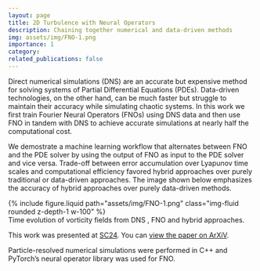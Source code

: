 ```yaml
---
layout: page
title: 2D Turbulence with Neural Operators
description: Chaining together numerical and data-driven methods 
img: assets/img/FNO-1.png
importance: 1
category: 
related_publications: false
---
```


Direct numerical simulations (DNS) are an accurate but expensive method for solving systems of Partial Differential Equations (PDEs). Data-driven technologies, on the other hand, can be much faster but struggle to maintain their accuracy while simulating chaotic systems. In this work we first train Fourier Neural Operators (FNOs) using DNS data and then use FNO in tandem with DNS to achieve accurate simulations at nearly half the computational cost. 

We demostrate a machine learning workflow that alternates between FNO and the PDE solver by using the output of FNO as input to the PDE solver and vice versa. Trade-off between error accumulation over Lyapunov time scales and computational efficiency favored hybrid approaches over purely traditional or data-driven approaches. The image shown below emphasizes the accuracy of hybrid approaches over purely data-driven methods.


<div class="row justify-content-sm-center">
    <div class="col-sm-12 mt-3 mt-md-0">
        {% include figure.liquid path="assets/img/FNO-1.png" class="img-fluid rounded z-depth-1 w-100" %}
    </div>
</div>
<div class="caption text-center">
    Time evolution of vorticity fields from DNS , FNO and hybrid approaches. 
</div>


<p>
    This work was presented at <a href="https://sc24.supercomputing.org/program/proceedings-archives/" target="_blank">SC24</a>.  
    You can <a href="https://arxiv.org/pdf/2409.14660" target="_blank">view the paper on ArXiV</a>.
</p>

Particle-resolved numerical simulations were performed in C++ and PyTorch’s neural operator library was used for FNO.

